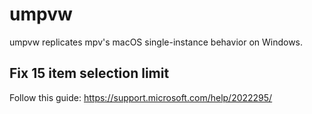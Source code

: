 # umpvw

umpvw replicates mpv's macOS single-instance behavior on Windows.

## Fix 15 item selection limit

Follow this guide: https://support.microsoft.com/help/2022295/
